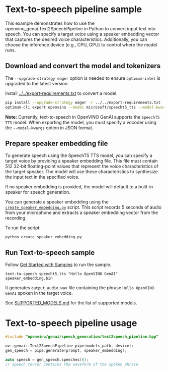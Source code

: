 # Text-to-speech pipeline sample

This example demonstrates how to use the openvino_genai.Text2SpeechPipeline in Python to convert input text into speech.
You can specify a target voice using a speaker embedding vector that captures the desired voice characteristics.
Additionally, you can choose the inference device (e.g., CPU, GPU) to control where the model runs.

## Download and convert the model and tokenizers

The `--upgrade-strategy eager` option is needed to ensure `optimum-intel` is upgraded to the latest version.

Install [../../export-requirements.txt](../../export-requirements.txt) to convert a model.

```sh
pip install --upgrade-strategy eager -r ../../export-requirements.txt
optimum-cli export openvino --model microsoft/speecht5_tts --model-kwargs "{\"vocoder\": \"microsoft/speecht5_hifigan\"}" speecht5_tts
```

**Note:** Currently, text-to-speech in OpenVINO GenAI supports the `SpeechT5 TTS` model.
When exporting the model, you must specify a vocoder using the `--model-kwargs` option in JSON format.

## Prepare speaker embedding file

To generate speech using the SpeechT5 TTS model, you can specify a target voice by providing a speaker embedding file.
This file must contain 512 32-bit floating-point values that represent the voice characteristics of the target speaker.
The model will use these characteristics to synthesize the input text in the specified voice.

If no speaker embedding is provided, the model will default to a built-in speaker for speech generation.

You can generate a speaker embedding using
the [`create_speaker_embedding.py`](../../python/speech_generation/create_speaker_embedding.py) script.
This script records 5 seconds of audio from your microphone and extracts a speaker embedding vector from the recording.

To run the script:

```
python create_speaker_embedding.py
```

## Run Text-to-speech sample

Follow [Get Started with Samples](https://docs.openvino.ai/2025/get-started/learn-openvino/openvino-samples/get-started-demos.html)
to run the sample.

`text-to-speech speecht5_tts "Hello OpenVINO GenAI" speaker_embedding.bin`

It generates `output_audio.wav` file containing the phrase `Hello OpenVINO GenAI` spoken in the target voice.

See [SUPPORTED_MODELS.md](../../../SUPPORTED_MODELS.md#speech-generation-models) for the list of supported models.

# Text-to-speech pipeline usage

```c++
#include "openvino/genai/speech_generation/text2speech_pipeline.hpp"

ov::genai::Text2SpeechPipeline pipe(models_path, device);
gen_speech = pipe.generate(prompt, speaker_embedding);

auto speech = gen_speech.speeches[0];
// speech tensor contains the waveform of the spoken phrase
```
